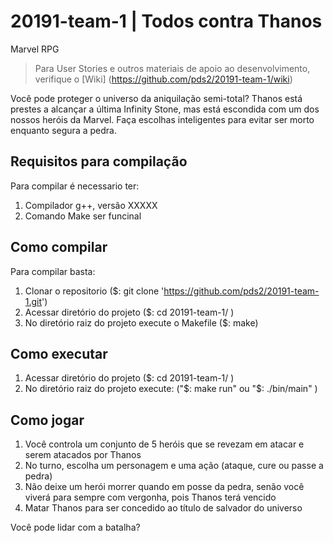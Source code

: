 # 20191-team-1 | Todos contra Thanos

Marvel RPG

> Para User Stories e outros materiais de apoio ao desenvolvimento, verifique o [Wiki] (https://github.com/pds2/20191-team-1/wiki)


Você pode proteger o universo da aniquilação semi-total?
Thanos está prestes a alcançar a última Infinity Stone, mas está escondida com um dos nossos heróis da Marvel.
Faça escolhas inteligentes para evitar ser morto enquanto segura a pedra.

Requisitos para compilação
----------
Para compilar é necessario ter:
1. Compilador g++, versão XXXXX
2. Comando Make ser funcinal

Como compilar
----------
Para compilar basta:
1. Clonar o repositorio ($: git clone 'https://github.com/pds2/20191-team-1.git')
2. Acessar diretório do projeto ($: cd 20191-team-1/ )
3. No diretório raiz do projeto execute o Makefile ($: make) 

Como executar
----------
1. Acessar diretório do projeto ($: cd 20191-team-1/ )
2. No diretório raiz do projeto execute: ("$: make run" ou "$: ./bin/main" ) 

Como jogar
----------
1. Você controla um conjunto de 5 heróis que se revezam em atacar e serem atacados por Thanos
2. No turno, escolha um personagem e uma ação (ataque, cure ou passe a pedra)
3. Não deixe um herói morrer quando em posse da pedra, senão você viverá para sempre com vergonha, pois Thanos terá vencido
4. Matar Thanos para ser concedido ao título de salvador do universo

Você pode lidar com a batalha?